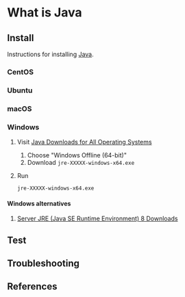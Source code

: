 # What is Java

## Install

Instructions for installing [Java].

### CentOS

### Ubuntu

### macOS

### Windows

1. Visit [Java Downloads for All Operating Systems]
   1. Choose "Windows Offline (64-bit)"
   1. Download `jre-XXXXX-windows-x64.exe`
1. Run

   ```console
   jre-XXXXX-windows-x64.exe
   ```

#### Windows alternatives

1. [Server JRE (Java SE Runtime Environment) 8 Downloads]

## Test

## Troubleshooting

## References

[Java]: https://www.java.com
[Java Downloads for All Operating Systems]: https://java.com/en/download/manual.jsp
[Server JRE (Java SE Runtime Environment) 8 Downloads]: https://www.oracle.com/technetwork/java/javase/downloads/server-jre8-downloads-2133154.html
